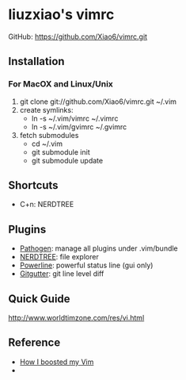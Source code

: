 # liuzxiao's vimrc
GitHub: https://github.com/Xiao6/vimrc.git

## Installation
### For MacOX and Linux/Unix
1. git clone git://github.com/Xiao6/vimrc.git ~/.vim
2. create symlinks:
    * ln -s ~/.vim/vimrc ~/.vimrc
    * ln -s ~/.vim/gvimrc ~/.gvimrc
3. fetch submodules
    * cd ~/.vim
    * git submodule init
    * git submodule update


## Shortcuts
* C+n: NERDTREE

## Plugins
* [Pathogen](https://github.com/tpope/vim-pathogen): manage all plugins under .vim/bundle
* [NERDTREE](https://github.com/scrooloose/nerdtree): file explorer
* [Powerline](https://github.com/Lokaltog/powerline): powerful status line (gui only)
* [Gitgutter](https://github.com/airblade/vim-gitgutter): git line level diff

## Quick Guide
http://www.worldtimzone.com/res/vi.html

## Reference
* [How I boosted my Vim](http://nvie.com/posts/how-i-boosted-my-vim/)
* 